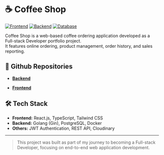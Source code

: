 # ☕ Coffee Shop

[![Frontend](https://img.shields.io/badge/Frontend-React.js-61DAFB?logo=react&logoColor=white)](https://github.com/irsy4drr01/coffee-shop_20)
[![Backend](https://img.shields.io/badge/Backend-Golang-00ADD8?logo=go&logoColor=white)](https://github.com/irsy4drr01/coffeeshop_be_go)
[![Database](https://img.shields.io/badge/Database-PostgreSQL-336791?logo=postgresql&logoColor=white)](https://www.postgresql.org/)

Coffee Shop is a web-based coffee ordering application developed as a Full-stack Developer portfolio project.  
It features online ordering, product management, order history, and sales reporting.

## 🔗 Github Repositories

- **[Backend](https://github.com/irsy4drr01/coffeeshop_be_go)**

- **[Frontend](https://github.com/irsy4drr01/coffee-shop_20)**    

## 🛠️ Tech Stack

- **Frontend:** React.js, TypeScript, Tailwind CSS  
- **Backend:** Golang (Gin), PostgreSQL, Docker  
- **Others:** JWT Authentication, REST API, Cloudinary

---

> This project was built as part of my journey to becoming a Full-stack Developer, focusing on end-to-end web application development.
